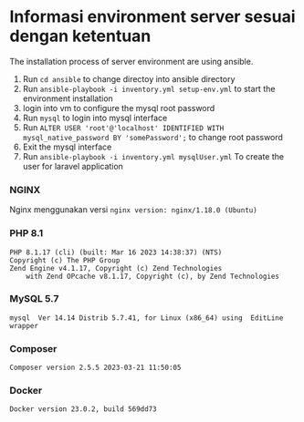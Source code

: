 # Informasi environment server sesuai dengan ketentuan
The installation process of server environment are using ansible.

1. Run `cd ansible` to change directoy into ansible directory
2. Run `ansible-playbook -i inventory.yml setup-env.yml` to start the environment installation
3. login into vm to configure the mysql root password
4. Run `mysql` to login into mysql interface
5. Run `ALTER USER 'root'@'localhost' IDENTIFIED WITH mysql_native_password BY 'somePassword';` to change root password 
6. Exit the mysql interface
7. Run ```ansible-playbook -i inventory.yml mysqlUser.yml``` To create the user for laravel application

### NGINX
Nginx menggunakan versi `nginx version: nginx/1.18.0 (Ubuntu)`

### PHP 8.1
```
PHP 8.1.17 (cli) (built: Mar 16 2023 14:38:37) (NTS)
Copyright (c) The PHP Group
Zend Engine v4.1.17, Copyright (c) Zend Technologies
    with Zend OPcache v8.1.17, Copyright (c), by Zend Technologies
```
### MySQL 5.7
```
mysql  Ver 14.14 Distrib 5.7.41, for Linux (x86_64) using  EditLine wrapper
```
### Composer
```
Composer version 2.5.5 2023-03-21 11:50:05
```
###  Docker
```
Docker version 23.0.2, build 569dd73
```